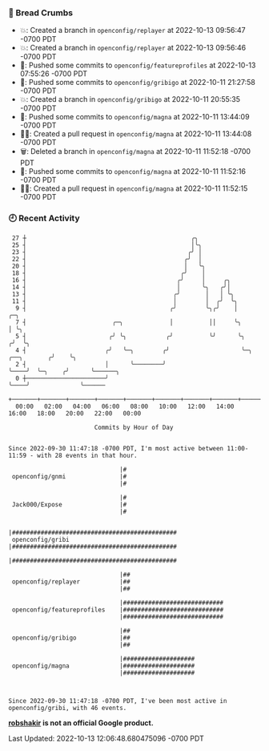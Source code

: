 ### 🍞 Bread Crumbs

 * 💥: Created a branch in `openconfig/replayer` at 2022-10-13 09:56:47 -0700 PDT
 * 💥: Created a branch in `openconfig/replayer` at 2022-10-13 09:56:46 -0700 PDT
 * 🚢: Pushed some commits to `openconfig/featureprofiles` at 2022-10-13 07:55:26 -0700 PDT
 * 🚢: Pushed some commits to `openconfig/gribigo` at 2022-10-11 21:27:58 -0700 PDT
 * 💥: Created a branch in `openconfig/gribigo` at 2022-10-11 20:55:35 -0700 PDT
 * 🚢: Pushed some commits to `openconfig/magna` at 2022-10-11 13:44:09 -0700 PDT
 * ✍🏼: Created a pull request in `openconfig/magna` at 2022-10-11 13:44:08 -0700 PDT
 * 🗑: Deleted a branch in `openconfig/magna` at 2022-10-11 11:52:18 -0700 PDT
 * 🚢: Pushed some commits to `openconfig/magna` at 2022-10-11 11:52:16 -0700 PDT
 * ✍🏼: Created a pull request in `openconfig/magna` at 2022-10-11 11:52:15 -0700 PDT

### 🕘 Recent Activity
```
 27 ┼                                              ╭╮
 25 ┤                                              │╰╮
 23 ┤                                             ╭╯ │
 22 ┤                                            ╭╯  │
 20 ┤                                            │   ╰╮
 18 ┤                                           ╭╯    │
 16 ┤                                          ╭╯     │     ╭╮
 14 ┤                                          │      ╰╮   ╭╯│
 13 ┤                                         ╭╯       │   │ ╰╮
 11 ┤                                         │        │  ╭╯  ╰╮
  9 ┤                                        ╭╯        ╰╮╭╯    │                     ╭─╮
  7 ┤                        ╭─╮             │          ││     ╰╮                    │ ╰╮
  5 ┤                       ╭╯ ╰╮           ╭╯          ╰╯      ╰╮                  ╭╯  ╰╮
  4 ┤                      ╭╯   ╰─╮        ╭╯                    ╰─╮    ╭──╮       ╭╯    ╰╮
  2 ┤                      │      ╰────────╯                       ╰────╯  ╰─╮    ╭╯      ╰──────╮
  0 ┼──────────────────────╯                                                 ╰────╯              ╰──────
    +───────+───────+───────+───────+───────+───────+───────+───────+───────+───────+───────+───────+────
  00:00   02:00   04:00   06:00   08:00   10:00   12:00   14:00   16:00   18:00   20:00   22:00   00:00   

						Commits by Hour of Day


Since 2022-09-30 11:47:18 -0700 PDT, I'm most active between 11:00-11:59 - with 28 events in that hour.

```



```
                               |#
 openconfig/gnmi               |#
                               |#

                               |#
 Jack000/Expose                |#
                               |#

                               |##############################################
 openconfig/gribi              |##############################################
                               |##############################################

                               |##
 openconfig/replayer           |##
                               |##

                               |############################
 openconfig/featureprofiles    |############################
                               |############################

                               |##
 openconfig/gribigo            |##
                               |##

                               |####################
 openconfig/magna              |####################
                               |####################



Since 2022-09-30 11:47:18 -0700 PDT, I've been most active in openconfig/gribi, with 46 events.

```
**[robshakir](mailto:robjs@google.com) is not an official Google product.**  


Last Updated: 2022-10-13 12:06:48.680475096 -0700 PDT
